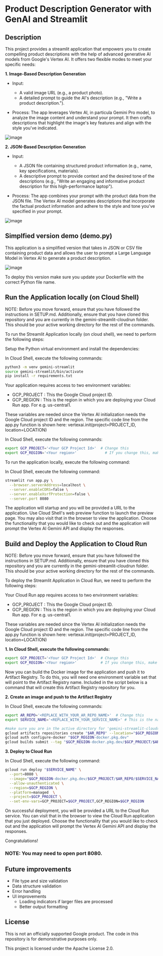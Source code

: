 # Product Description Generator with GenAI and Streamlit

## Description

This project provides a streamlit application that empowers you to create compelling product descriptions with the help of advanced generative AI models from Google's Vertex AI. It offers two flexible modes to meet your specific needs:

**1. Image-Based Description Generation**
* Input:
   - A valid image URL (e.g., a product photo).
   - A detailed prompt to guide the AI's description (e.g., "Write a product description.").
     
* Process: The app leverages Vertex AI, in particula Gemini Pro model, to analyze the image content and understand your prompt. It then crafts descriptions that highlight the image's key features and align with the style you've indicated.
  
![image](https://raw.githubusercontent.com/sandra-calvo/product_descriptions_genai/main/screencaptures/image1.png)


**2. JSON-Based Description Generation**
* Input:
   - A JSON file containing structured product information (e.g., name, key specifications, materials).
   - A descriptive prompt to provide context and the desired tone of the descriptions (e.g., "Write an engaging and informative product description for this high-performance laptop").

* Process: The app combines your prompt with the product data from the JSON file. The Vertex AI model generates descriptions that incorporate the factual product information and adhere to the style and tone you've specified in your prompt.

![image](https://raw.githubusercontent.com/sandra-calvo/product_descriptions_genai/main/screencaptures/image2.png)


## Simplfied version demo (demo.py)

This application is a simplified version that takes in JSON or CSV file containing product data and allows the user to prompt a Large Language Model in Vertex AI to generate a product description. 

![image](https://raw.githubusercontent.com/sandra-calvo/product_descriptions_genai/main/screencaptures/image3.png)

To deploy this version make sure you update your Dockerfile with the correct Python file name. 

## Run the Application locally (on Cloud Shell)
NOTE: Before you move forward, ensure that you have followed the instructions in SETUP.md. Additionally, ensure that you have cloned this repository and you are currently in the gemini-streamlit-cloudrun folder. This should be your active working directory for the rest of the commands.

To run the Streamlit Application locally (on cloud shell), we need to perform the following steps:

Setup the Python virtual environment and install the dependencies:

In Cloud Shell, execute the following commands:

```bash
python3 -m venv gemini-streamlit
source gemini-streamlit/bin/activate
pip install -r requirements.txt
```

Your application requires access to two environment variables:
- GCP_PROJECT : This the Google Cloud project ID.
- GCP_REGION : This is the region in which you are deploying your Cloud Run app. For e.g. us-central1.

These variables are needed since the Vertex AI initialization needs the Google Cloud project ID and the region. 
The specific code line from the app.py function is shown here: vertexai.init(project=PROJECT_ID, location=LOCATION)

In Cloud Shell, execute the following commands:

```bash
export GCP_PROJECT='<Your GCP Project Id>'  # Change this
export GCP_REGION='<Your region>'             # If you change this, make sure the region is supported.
```
To run the application locally, execute the following command:

In Cloud Shell, execute the following command:

```bash
streamlit run app.py \
  --browser.serverAddress=localhost \
  --server.enableCORS=false \
  --server.enableXsrfProtection=false \
  --server.port 8080
```

The application will startup and you will be provided a URL to the application. Use Cloud Shell's web preview function to launch the preview page. You may also visit that in the browser to view the application. Choose the functionality that you would like to check out and the application will prompt the Vertex AI Gemini API and display the responses.

## Build and Deploy the Application to Cloud Run
NOTE: Before you move forward, ensure that you have followed the instructions in SETUP.md. Additionally, ensure that you have cloned this repository and you are currently in the gemini-streamlit-cloudrun folder. This should be your active working directory for the rest of the commands.

To deploy the Streamlit Application in Cloud Run, we need to perform the following steps:

Your Cloud Run app requires access to two environment variables:

* GCP_PROJECT : This the Google Cloud project ID.
* GCP_REGION : This is the region in which you are deploying your Cloud Run app. For e.g. us-central1.

These variables are needed since the Vertex AI initialization needs the Google Cloud project ID and the region. 
The specific code line from the app.py function is shown here: vertexai.init(project=PROJECT_ID, location=LOCATION)

**1. In Cloud Shell, execute the following commands:**

```bash
export GCP_PROJECT='<Your GCP Project Id>'  # Change this
export GCP_REGION='<Your region>'           # If you change this, make sure the region is supported.
```
Now you can build the Docker image for the application and push it to Artifact Registry. To do this, you will need one environment variable set that will point to the Artifact Registry name. Included in the script below is a command that will create this Artifact Registry repository for you.

**2. Create an image and push to the Artifact Registry**

In Cloud Shell, execute the following commands:

```bash
export AR_REPO='<REPLACE_WITH_YOUR_AR_REPO_NAME>'  # Change this
export SERVICE_NAME='<REPLACE_WITH_YOUR_SERVICE_NAME>' # This is the name of our Application and Cloud Run service. Change it if you'd like.

#make sure you are in the active directory for 'gemini-streamlit-cloudrun'
gcloud artifacts repositories create "$AR_REPO" --location="$GCP_REGION" --repository-format=Docker
gcloud auth configure-docker "$GCP_REGION-docker.pkg.dev"
gcloud builds submit --tag "$GCP_REGION-docker.pkg.dev/$GCP_PROJECT/$AR_REPO/$SERVICE_NAME"
```

**3. Deploy to Cloud Run**

In Cloud Shell, execute the following command:
```bash
gcloud run deploy "$SERVICE_NAME" \
  --port=8080 \
  --image="$GCP_REGION-docker.pkg.dev/$GCP_PROJECT/$AR_REPO/$SERVICE_NAME" \
  --allow-unauthenticated \
  --region=$GCP_REGION \
  --platform=managed  \
  --project=$GCP_PROJECT \
  --set-env-vars=GCP_PROJECT=$GCP_PROJECT,GCP_REGION=$GCP_REGION
```
On successful deployment, you will be provided a URL to the Cloud Run service. You can visit that in the browser to view the Cloud Run application that you just deployed. Choose the functionality that you would like to check out and the application will prompt the Vertex AI Gemini API and display the responses.

Congratulations!

### NOTE: You may need to open port 8080. 

## Future improvements

* File type and size validation
* Data structure validation
* Error handling
* UI improvements
   - Loading indicators if larger files are processed
   - Better output formatting


## License
This is not an officially supported Google product. The code in this repository is for demonstrative purposes only.

This project is licensed under the Apache License 2.0.
